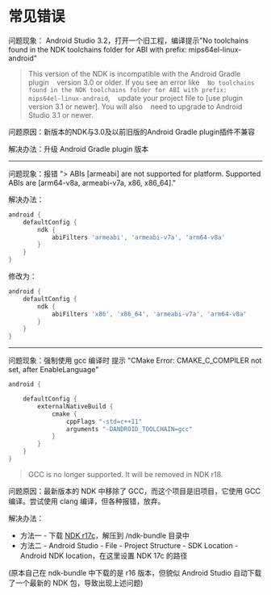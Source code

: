 # 常见错误
问题现象： Android Studio 3.2，打开一个旧工程，编译提示"No toolchains found in the NDK toolchains folder for ABI with prefix: mips64el-linux-android"

> This version of the NDK is incompatible with the Android Gradle plugin
>   version 3.0 or older. If you see an error like
>   `No toolchains found in the NDK toolchains folder for ABI with prefix: mips64el-linux-android`,
>   update your project file to [use plugin version 3.1 or newer]. You will also
>   need to upgrade to Android Studio 3.1 or newer.

问题原因：新版本的NDK与3.0及以前旧版的Android Gradle plugin插件不兼容

解决办法：升级 Android Gradle plugin 版本

---

问题现象：报错 "> ABIs [armeabi] are not supported for platform. Supported ABIs are [arm64-v8a, armeabi-v7a, x86, x86_64]."

解决办法：

```groovy
android {
    defaultConfig {
        ndk {
            abiFilters 'armeabi', 'armeabi-v7a', 'arm64-v8a'
        }
    }
}
```

修改为：

```groovy
android {
    defaultConfig {
        ndk {
            abiFilters 'x86', 'x86_64', 'armeabi-v7a', 'arm64-v8a'
        }
    }
}
```
---
问题现象：强制使用 gcc 编译时 提示 "CMake Error: CMAKE_C_COMPILER not set, after EnableLanguage"

```groovy
android {

    defaultConfig {
        externalNativeBuild {
            cmake {
                cppFlags "-std=c++11"
                arguments "-DANDROID_TOOLCHAIN=gcc"
            }
        }
    }
}
```

> GCC is no longer supported. It will be removed in NDK r18.

问题原因：最新版本的 NDK 中移除了 GCC，而这个项目是旧项目，它使用 GCC 编译。尝试使用 clang 编译，但各种报错，放弃。

解决办法： 

+ 方法一 - 下载 [NDK r17c](https://developer.android.com/ndk/downloads/older_releases#ndk-17c-downloads)，解压到 <SDK>/ndk-bundle 目录中
+ 方法二 - Android Studio - File - Project Structure - SDK Location - Android NDK location，在这里设置 NDK 17c 的路径

(原本自己在 ndk-bundle 中下载的是 r16 版本，但貌似 Android Studio 自动下载了一个最新的 NDK 包，导致出现上述问题)
